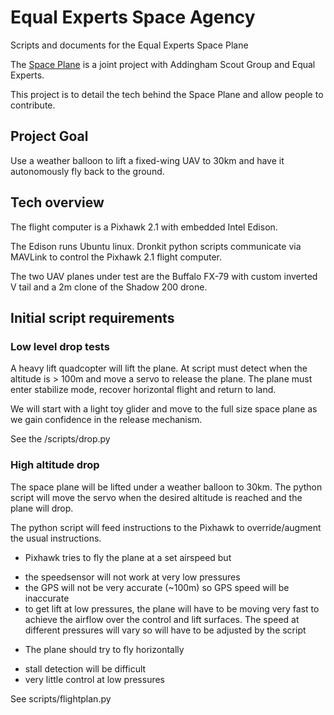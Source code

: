 # Equal Experts Space Agency

Scripts and documents for the Equal Experts Space Plane

The [Space Plane](https://equalexperts.com/eesa) is a joint project with Addingham Scout Group and Equal Experts.

This project is to detail the tech behind the Space Plane and allow people to contribute.

## Project Goal

Use a weather balloon to lift a fixed-wing UAV to 30km and have it autonomously fly back to the ground.

## Tech overview

The flight computer is a Pixhawk 2.1 with embedded Intel Edison.

The Edison runs Ubuntu linux.  Dronkit python scripts communicate via MAVLink to control the Pixhawk 2.1 flight computer.

The two UAV planes under test are the Buffalo FX-79 with custom inverted V tail and a 2m clone of the Shadow 200 drone.

## Initial script requirements

### Low level drop tests

A heavy lift quadcopter will lift the plane.  At script must detect when the altitude is > 100m and move a servo to release the plane.  The plane must enter stabilize mode, recover horizontal flight and return to land.

We will start with a light toy glider and move to the full size space plane as we gain confidence in the release mechanism.

See the /scripts/drop.py

### High altitude drop

The space plane will be lifted under a weather balloon to 30km.  The python script will move the servo when the desired altitude is reached and the plane will drop.  

The python script will feed instructions to the Pixhawk to override/augment the usual instructions.

- Pixhawk tries to fly the plane at a set airspeed but 
* the speedsensor will not work at very low pressures 
* the GPS will not be very accurate (~100m) so GPS speed will be inaccurate
* to get lift at low pressures, the plane will have to be moving very fast to achieve the airflow over the control and lift surfaces.  The speed at different pressures will vary so will have to be adjusted by the script
- The plane should try to fly horizontally 
* stall detection will be difficult
* very little control at low pressures

See scripts/flightplan.py



